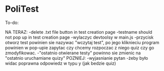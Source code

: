 # PoliTest
To-do:

NA TERAZ:
-delete .txt file button in test creation page
-testname should not pop up in test creation page
-wylaczyc devtoolsy w main.js
-przycisk otworz test powinien sie nazywac "wczytaj test", po jego kliknieciu program powinien w pop-upie zapytac czy chcemy rozpoczac z niego quiz czy go zmodyfikowac. 
-"ostatnio otwierane testy" powinno sie zmienic na "ostatnio uruchamiane quizy"
POZNIEJ:
-wyjasnianie pytan
-żeby było widac poprawna odpowiedz w typu y (jak bedzie quiz)
